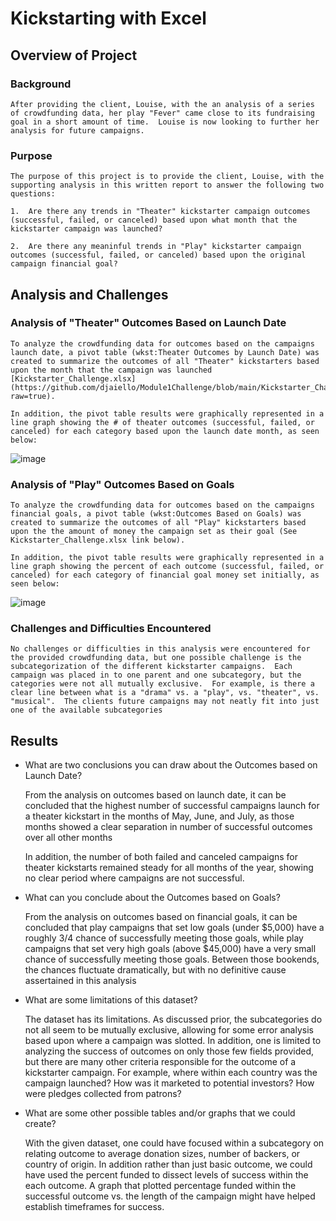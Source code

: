 # Kickstarting with Excel

## Overview of Project

### Background

    After providing the client, Louise, with the an analysis of a series of crowdfunding data, her play "Fever" came close to its fundraising goal in a short amount of time.  Louise is now looking to further her analysis for future campaigns.

### Purpose
    The purpose of this project is to provide the client, Louise, with the supporting analysis in this written report to answer the following two questions:

    1.  Are there any trends in "Theater" kickstarter campaign outcomes (successful, failed, or canceled) based upon what month that the kickstarter campaign was launched?

    2.  Are there any meaninful trends in "Play" kickstarter campaign outcomes (successful, failed, or canceled) based upon the original campaign financial goal?


## Analysis and Challenges

### Analysis of "Theater" Outcomes Based on Launch Date
    To analyze the crowdfunding data for outcomes based on the campaigns launch date, a pivot table (wkst:Theater Outcomes by Launch Date) was created to summarize the outcomes of all "Theater" kickstarters based upon the month that the campaign was launched [Kickstarter_Challenge.xlsx](https://github.com/djaiello/Module1Challenge/blob/main/Kickstarter_Challenge.zip?raw=true).  
    
    In addition, the pivot table results were graphically represented in a line graph showing the # of theater outcomes (successful, failed, or canceled) for each category based upon the launch date month, as seen below:

![image](https://user-images.githubusercontent.com/114360511/195754257-8c2c0634-d8a5-46cb-847a-67d20dbf4a7d.png)


### Analysis of "Play" Outcomes Based on Goals
    To analyze the crowdfunding data for outcomes based on the campaigns financial goals, a pivot table (wkst:Outcomes Based on Goals) was created to summarize the outcomes of all "Play" kickstarters based upon the the amount of money the campaign set as their goal (See Kickstarter_Challenge.xlsx link below).  
    
    In addition, the pivot table results were graphically represented in a line graph showing the percent of each outcome (successful, failed, or canceled) for each category of financial goal money set initially, as seen below:

![image](https://user-images.githubusercontent.com/114360511/195754396-8611628e-3ed1-4e21-ac6b-e01da0691526.png)


### Challenges and Difficulties Encountered
    No challenges or difficulties in this analysis were encountered for the provided crowdfunding data, but one possible challenge is the subcategorization of the different kickstarter campaigns.  Each campaign was placed in to one parent and one subcategory, but the categories were not all mutually exclusive.  For example, is there a clear line between what is a "drama" vs. a "play", vs. "theater", vs. "musical".  The clients future campaigns may not neatly fit into just one of the available subcategories


## Results

- What are two conclusions you can draw about the Outcomes based on Launch Date?

    From the analysis on outcomes based on launch date, it can be concluded that the highest number of successful campaigns launch for a theater kickstart in the months of May, June, and July, as those months showed a clear separation in number of successful outcomes over all other months

    In addition, the number of both failed and canceled campaigns for theater kickstarts remained steady for all months of the year, showing no clear period where campaigns are not successful. 

- What can you conclude about the Outcomes based on Goals?

    From the analysis on outcomes based on financial goals, it can be concluded that play campaigns that set low goals (under $5,000) have a roughly 3/4 chance of successfully meeting those goals, while play campaigns that set very high goals (above $45,000) have a very small chance of successfully meeting those goals.  Between those bookends, the chances fluctuate dramatically, but with no definitive cause assertained in this analysis

- What are some limitations of this dataset?

    The dataset has its limitations.  As discussed prior, the subcategories do not all seem to be mutually exclusive, allowing for some error analysis based upon where a campaign was slotted.  In addition, one is limited to analyzing the success of outcomes on only those few fields provided, but there are many other criteria responsible for the outcome of a kickstarter campaign.  For example, where within each country was the campaign launched?  How was it marketed to potential investors?  How were pledges collected from patrons?

- What are some other possible tables and/or graphs that we could create?

    With the given dataset, one could have focused within a subcategory on relating outcome to average donation sizes, number of backers, or country of origin.  In addition rather than just basic outcome, we could have used the percent funded to dissect levels of success within the each outcome.  A graph that plotted percentage funded within the successful outcome vs. the length of the campaign might have helped establish timeframes for success.
